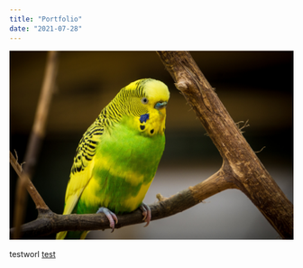 ```yaml
---
title: "Portfolio"
date: "2021-07-28"
---
```


![photo](post1photo1.jpg)

testworl
[test](https://github.com/bp4sp4/testworld)
